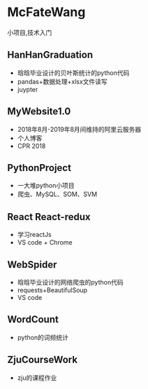 # McFateWang
小项目,技术入门

## HanHanGraduation
- 晗晗毕业设计的贝叶斯统计的python代码
- pandas+数据处理+xlsx文件读写
- juypter

## MyWebsite1.0
- 2018年8月-2019年8月间维持的阿里云服务器
- 个人博客
- CPR 2018

## PythonProject
- 一大堆python小项目
- 爬虫、MySQL、SOM、SVM

## React React-redux
- 学习reactJs
- VS code + Chrome

## WebSpider
- 晗晗毕业设计的网络爬虫的python代码
- requests+BeautifulSoup
- VS code

## WordCount
- python的词频统计

## ZjuCourseWork
- zju的课程作业
